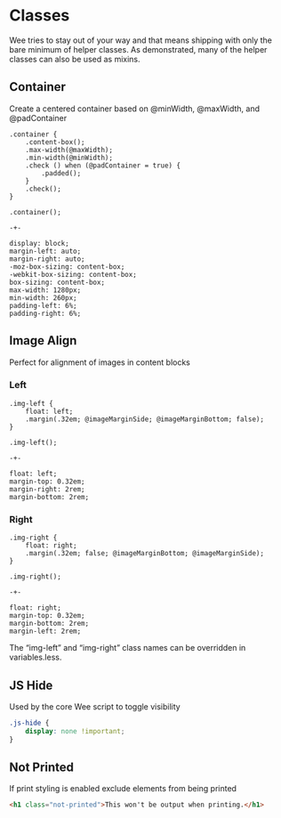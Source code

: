 # Classes

Wee tries to stay out of your way and that means shipping with only the bare minimum of helper classes. As demonstrated, many of the helper classes can also be used as mixins.

## Container

Create a centered container based on @minWidth, @maxWidth, and @padContainer

```less
.container {
    .content-box();
    .max-width(@maxWidth);
    .min-width(@minWidth);
    .check () when (@padContainer = true) {
        .padded();
    }
    .check();
}
```

```less|css
.container();

-+-

display: block;
margin-left: auto;
margin-right: auto;
-moz-box-sizing: content-box;
-webkit-box-sizing: content-box;
box-sizing: content-box;
max-width: 1280px;
min-width: 260px;
padding-left: 6%;
padding-right: 6%;
```

## Image Align

Perfect for alignment of images in content blocks

### Left

```less
.img-left {
    float: left;
    .margin(.32em; @imageMarginSide; @imageMarginBottom; false);
}
```

```less|css
.img-left();

-+-

float: left;
margin-top: 0.32em;
margin-right: 2rem;
margin-bottom: 2rem;
```

### Right

```less
.img-right {
    float: right;
    .margin(.32em; false; @imageMarginBottom; @imageMarginSide);
}
```

```less|css
.img-right();

-+-

float: right;
margin-top: 0.32em;
margin-bottom: 2rem;
margin-left: 2rem;
```

The “img-left” and “img-right” class names can be overridden in variables.less.

## JS Hide

Used by the core Wee script to toggle visibility

```css
.js-hide {
    display: none !important;
}
```

## Not Printed

If print styling is enabled exclude elements from being printed

```html
<h1 class="not-printed">This won't be output when printing.</h1>
```